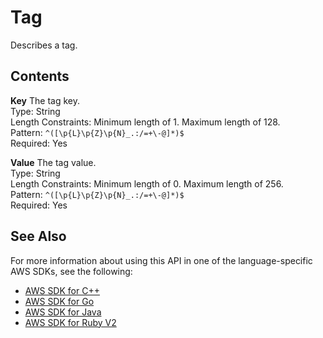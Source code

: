 # Tag<a name="API_Tag"></a>

Describes a tag\. 

## Contents<a name="API_Tag_Contents"></a>

 **Key**   <a name="SageMaker-Type-Tag-Key"></a>
The tag key\.  
Type: String  
Length Constraints: Minimum length of 1\. Maximum length of 128\.  
Pattern: `^([\p{L}\p{Z}\p{N}_.:/=+\-@]*)$`   
Required: Yes

 **Value**   <a name="SageMaker-Type-Tag-Value"></a>
The tag value\.  
Type: String  
Length Constraints: Minimum length of 0\. Maximum length of 256\.  
Pattern: `^([\p{L}\p{Z}\p{N}_.:/=+\-@]*)$`   
Required: Yes

## See Also<a name="API_Tag_SeeAlso"></a>

For more information about using this API in one of the language\-specific AWS SDKs, see the following:
+  [AWS SDK for C\+\+](https://docs.aws.amazon.com/goto/SdkForCpp/sagemaker-2017-07-24/Tag) 
+  [AWS SDK for Go](https://docs.aws.amazon.com/goto/SdkForGoV1/sagemaker-2017-07-24/Tag) 
+  [AWS SDK for Java](https://docs.aws.amazon.com/goto/SdkForJava/sagemaker-2017-07-24/Tag) 
+  [AWS SDK for Ruby V2](https://docs.aws.amazon.com/goto/SdkForRubyV2/sagemaker-2017-07-24/Tag) 